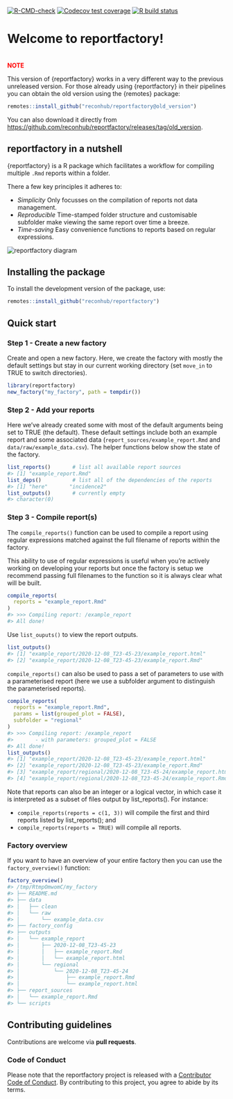 
<!-- README.md is generated from README.Rmd. Please edit that file -->

<!-- badges: start -->

[![R-CMD-check](https://github.com/reconhub/reportfactory/workflows/R-CMD-check/badge.svg)](https://github.com/reconhub/reportfactory/actions)
[![Codecov test
coverage](https://codecov.io/gh/reconhub/reportfactory/branch/master/graph/badge.svg)](https://codecov.io/gh/reconhub/reportfactory?branch=master)
[![R build
status](https://github.com/reconhub/reportfactory/workflows/R-CMD-check/badge.svg)](https://github.com/reconhub/reportfactory/actions)
<!-- badges: end -->

# Welcome to reportfactory\!

<br> **<span style="color: red;">NOTE</span>**

This version of {reportfactory} works in a very different way to the
previous unreleased version. For those already using {reportfactory} in
their pipelines you can obtain the old version using the {remotes}
package:

``` r
remotes::install_github("reconhub/reportfactory@old_version")
```

You can also download it directly from
<https://github.com/reconhub/reportfactory/releases/tag/old_version>.

## reportfactory in a nutshell

{reportfactory} is a R package which facilitates a workflow for
compiling multiple `.Rmd` reports within a folder.

There a few key principles it adheres to:

  - *Simplicity* Only focusses on the compilation of reports not data
    management.
  - *Reproducible* Time-stamped folder structure and customisable
    subfolder make viewing the same report over time a breeze.
  - *Time-saving* Easy convenience functions to reports based on regular
    expressions.

![reportfactory
diagram](https://raw.githubusercontent.com/reconhub/reportfactory/master/artwork/workflow.png)

## Installing the package

To install the development version of the package, use:

``` r
remotes::install_github("reconhub/reportfactory")
```

## Quick start

### Step 1 - Create a new factory

Create and open a new factory. Here, we create the factory with mostly
the default settings but stay in our current working directory (set
`move_in` to TRUE to switch directories).

``` r
library(reportfactory)
new_factory("my_factory", path = tempdir())
```

### Step 2 - Add your reports

Here we’ve already created some with most of the default arguments being
set to TRUE (the default). These default settings include both an
example report and some associated data
(`report_sources/example_report.Rmd` and `data/raw/example_data.csv`).
The helper functions below show the state of the factory.

``` r
list_reports()       # list all available report sources
#> [1] "example_report.Rmd"
list_deps()          # list all of the dependencies of the reports
#> [1] "here"       "incidence2"
list_outputs()       # currently empty
#> character(0)
```

### Step 3 - Compile report(s)

The `compile_reports()` function can be used to compile a report using
regular expressions matched against the full filename of reports within
the factory.

This ability to use of regular expressions is useful when you’re
actively working on developing your reports but once the factory is
setup we recommend passing full filenames to the function so it is
always clear what will be built.

``` r
compile_reports( 
  reports = "example_report.Rmd"
)
#> >>> Compiling report: /example_report
#> All done!
```

Use `list_ouputs()` to view the report outputs.

``` r
list_outputs()
#> [1] "example_report/2020-12-08_T23-45-23/example_report.html"
#> [2] "example_report/2020-12-08_T23-45-23/example_report.Rmd"
```

`compile_reports()` can also be used to pass a set of parameters to use
with a parameterised report (here we use a subfolder argument to
distinguish the parameterised reports).

``` r
compile_reports(
  reports = "example_report.Rmd",
  params = list(grouped_plot = FALSE),
  subfolder = "regional"
)
#> >>> Compiling report: /example_report
#>       - with parameters: grouped_plot = FALSE
#> All done!
list_outputs()
#> [1] "example_report/2020-12-08_T23-45-23/example_report.html"         
#> [2] "example_report/2020-12-08_T23-45-23/example_report.Rmd"          
#> [3] "example_report/regional/2020-12-08_T23-45-24/example_report.html"
#> [4] "example_report/regional/2020-12-08_T23-45-24/example_report.Rmd"
```

Note that reports can also be an integer or a logical vector, in which
case it is interpreted as a subset of files output by list\_reports().
For instance:

  - `compile_reports(reports = c(1, 3))` will compile the first and
    third reports listed by list\_reports(); and
  - `compile_reports(reports = TRUE)` will compile all reports.

### Factory overview

If you want to have an overview of your entire factory then you can use
the `factory_overview()` function:

``` r
factory_overview()
#> /tmp/RtmpOmwomC/my_factory
#> ├── README.md
#> ├── data
#> │   ├── clean
#> │   └── raw
#> │       └── example_data.csv
#> ├── factory_config
#> ├── outputs
#> │   └── example_report
#> │       ├── 2020-12-08_T23-45-23
#> │       │   ├── example_report.Rmd
#> │       │   └── example_report.html
#> │       └── regional
#> │           └── 2020-12-08_T23-45-24
#> │               ├── example_report.Rmd
#> │               └── example_report.html
#> ├── report_sources
#> │   └── example_report.Rmd
#> └── scripts
```

## Contributing guidelines

Contributions are welcome via **pull requests**.

### Code of Conduct

Please note that the reportfactory project is released with a
[Contributor Code of
Conduct](https://contributor-covenant.org/version/2/0/CODE_OF_CONDUCT.html).
By contributing to this project, you agree to abide by its terms.
